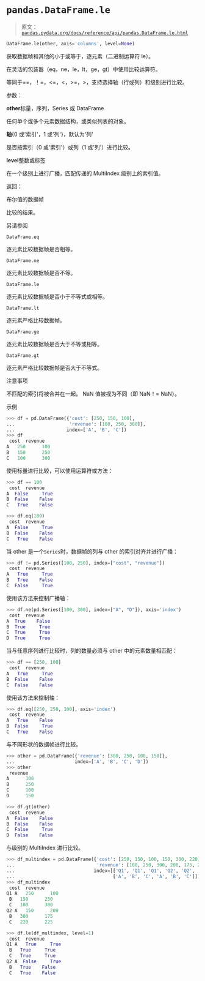 # `pandas.DataFrame.le`

> 原文：[`pandas.pydata.org/docs/reference/api/pandas.DataFrame.le.html`](https://pandas.pydata.org/docs/reference/api/pandas.DataFrame.le.html)

```py
DataFrame.le(other, axis='columns', level=None)
```

获取数据帧和其他的小于或等于，逐元素（二进制运算符 le）。

在灵活的包装器（eq，ne，le，lt，ge，gt）中使用比较运算符。

等同于==，！=，<=，<，>=，>，支持选择轴（行或列）和级别进行比较。

参数：

**other**标量，序列，Series 或 DataFrame

任何单个或多个元素数据结构，或类似列表的对象。

**轴**{0 或'索引'，1 或'列'}，默认为'列'

是否按索引（0 或'索引'）或列（1 或'列'）进行比较。

**level**整数或标签

在一个级别上进行广播，匹配传递的 MultiIndex 级别上的索引值。

返回：

布尔值的数据帧

比较的结果。

另请参阅

`DataFrame.eq`

逐元素比较数据帧是否相等。

`DataFrame.ne`

逐元素比较数据帧是否不等。

`DataFrame.le`

逐元素比较数据帧是否小于不等式或相等。

`DataFrame.lt`

逐元素严格比较数据帧。

`DataFrame.ge`

逐元素比较数据帧是否大于不等或相等。

`DataFrame.gt`

逐元素严格比较数据帧是否大于不等式。

注意事项

不匹配的索引将被合并在一起。 NaN 值被视为不同（即 NaN！= NaN）。

示例

```py
>>> df = pd.DataFrame({'cost': [250, 150, 100],
...                    'revenue': [100, 250, 300]},
...                   index=['A', 'B', 'C'])
>>> df
 cost  revenue
A   250      100
B   150      250
C   100      300 
```

使用标量进行比较，可以使用运算符或方法：

```py
>>> df == 100
 cost  revenue
A  False     True
B  False    False
C   True    False 
```

```py
>>> df.eq(100)
 cost  revenue
A  False     True
B  False    False
C   True    False 
```

当 other 是一个`Series`时，数据帧的列与 other 的索引对齐并进行广播：

```py
>>> df != pd.Series([100, 250], index=["cost", "revenue"])
 cost  revenue
A   True     True
B   True    False
C  False     True 
```

使用该方法来控制广播轴：

```py
>>> df.ne(pd.Series([100, 300], index=["A", "D"]), axis='index')
 cost  revenue
A  True    False
B  True     True
C  True     True
D  True     True 
```

当与任意序列进行比较时，列的数量必须与 other 中的元素数量相匹配：

```py
>>> df == [250, 100]
 cost  revenue
A   True     True
B  False    False
C  False    False 
```

使用该方法来控制轴：

```py
>>> df.eq([250, 250, 100], axis='index')
 cost  revenue
A   True    False
B  False     True
C   True    False 
```

与不同形状的数据帧进行比较。

```py
>>> other = pd.DataFrame({'revenue': [300, 250, 100, 150]},
...                      index=['A', 'B', 'C', 'D'])
>>> other
 revenue
A      300
B      250
C      100
D      150 
```

```py
>>> df.gt(other)
 cost  revenue
A  False    False
B  False    False
C  False     True
D  False    False 
```

与级别的 MultiIndex 进行比较。

```py
>>> df_multindex = pd.DataFrame({'cost': [250, 150, 100, 150, 300, 220],
...                              'revenue': [100, 250, 300, 200, 175, 225]},
...                             index=[['Q1', 'Q1', 'Q1', 'Q2', 'Q2', 'Q2'],
...                                    ['A', 'B', 'C', 'A', 'B', 'C']])
>>> df_multindex
 cost  revenue
Q1 A   250      100
 B   150      250
 C   100      300
Q2 A   150      200
 B   300      175
 C   220      225 
```

```py
>>> df.le(df_multindex, level=1)
 cost  revenue
Q1 A   True     True
 B   True     True
 C   True     True
Q2 A  False     True
 B   True    False
 C   True    False 
```
